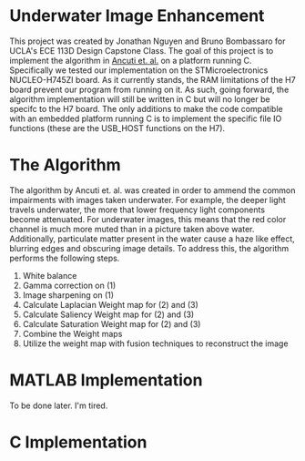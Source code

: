 # Underwater Image Enhancement

This project was created by Jonathan Nguyen and Bruno Bombassaro for UCLA's ECE 113D Design Capstone Class. The goal of this project is to implement the algorithm in [Ancuti et. al.](doi.org/10.1109/TIP.2017.2759252) on a platform running C. Specifically we tested our implementation on the STMicroelectronics NUCLEO-H745ZI board. As it currently stands, the RAM limitations of the H7 board prevent our program from running on it. As such, going forward, the algorithm implementation will still be written in C but will no longer be specifc to the H7 board. The only additions to make the code compatible with an embedded platform running C is to implement the specific file IO functions (these are the USB_HOST functions on the H7).

# The Algorithm
The algorithm by Ancuti et. al. was created in order to ammend the common impairments with images taken underwater. For example, the deeper light travels underwater, the more that lower frequency light components become attenuated. For underwater images, this means that the red color channel is much more muted than in a picture taken above water. Additionally, particulate matter present in the water cause a haze like effect, blurring edges and obscuring image details. To address this, the algorithm performs the following steps.

1. White balance
2. Gamma correction on (1)
3. Image sharpening on (1)
4. Calculate Laplacian Weight map for (2) and (3)
5. Calculate Saliency Weight map for (2) and (3)
6. Calculate Saturation Weight map for (2) and (3)
7. Combine the Weight maps
8. Utilize the weight map with fusion techniques to reconstruct the image

# MATLAB Implementation
To be done later. I'm tired.

# C Implementation